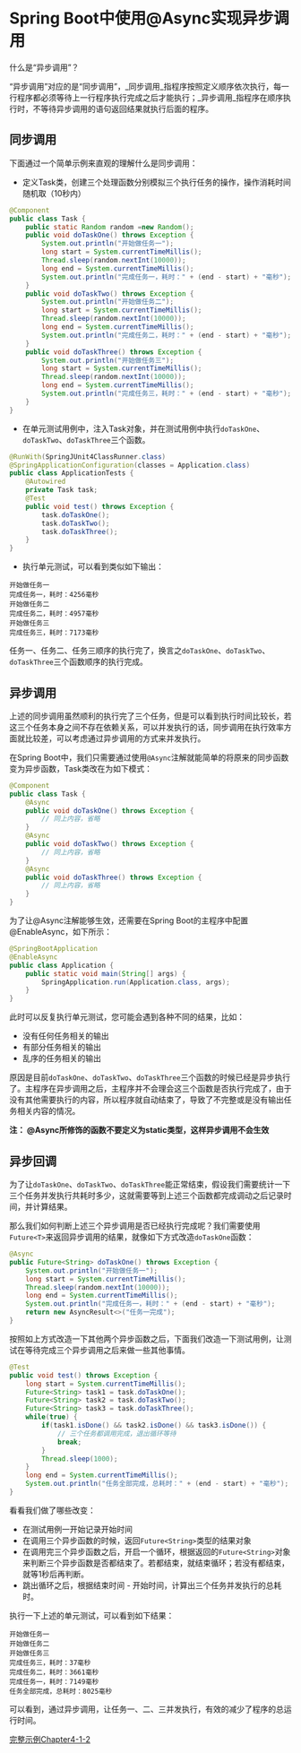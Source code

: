 # Spring Boot中使用@Async实现异步调用

什么是“异步调用”？

“异步调用”对应的是“同步调用”，_同步调用_指程序按照定义顺序依次执行，每一行程序都必须等待上一行程序执行完成之后才能执行；_异步调用_指程序在顺序执行时，不等待异步调用的语句返回结果就执行后面的程序。

## 同步调用

下面通过一个简单示例来直观的理解什么是同步调用：

* 定义Task类，创建三个处理函数分别模拟三个执行任务的操作，操作消耗时间随机取（10秒内）

```java
@Component
public class Task {
    public static Random random =new Random();
    public void doTaskOne() throws Exception {
        System.out.println("开始做任务一");
        long start = System.currentTimeMillis();
        Thread.sleep(random.nextInt(10000));
        long end = System.currentTimeMillis();
        System.out.println("完成任务一，耗时：" + (end - start) + "毫秒");
    }
    public void doTaskTwo() throws Exception {
        System.out.println("开始做任务二");
        long start = System.currentTimeMillis();
        Thread.sleep(random.nextInt(10000));
        long end = System.currentTimeMillis();
        System.out.println("完成任务二，耗时：" + (end - start) + "毫秒");
    }
    public void doTaskThree() throws Exception {
        System.out.println("开始做任务三");
        long start = System.currentTimeMillis();
        Thread.sleep(random.nextInt(10000));
        long end = System.currentTimeMillis();
        System.out.println("完成任务三，耗时：" + (end - start) + "毫秒");
    }
}
```

* 在单元测试用例中，注入Task对象，并在测试用例中执行```doTaskOne```、```doTaskTwo```、```doTaskThree```三个函数。

```java
@RunWith(SpringJUnit4ClassRunner.class)
@SpringApplicationConfiguration(classes = Application.class)
public class ApplicationTests {
	@Autowired
	private Task task;
	@Test
	public void test() throws Exception {
		task.doTaskOne();
		task.doTaskTwo();
		task.doTaskThree();
	}
}
```

* 执行单元测试，可以看到类似如下输出：

```properties
开始做任务一
完成任务一，耗时：4256毫秒
开始做任务二
完成任务二，耗时：4957毫秒
开始做任务三
完成任务三，耗时：7173毫秒
```

任务一、任务二、任务三顺序的执行完了，换言之```doTaskOne```、```doTaskTwo```、```doTaskThree```三个函数顺序的执行完成。

## 异步调用

上述的同步调用虽然顺利的执行完了三个任务，但是可以看到执行时间比较长，若这三个任务本身之间不存在依赖关系，可以并发执行的话，同步调用在执行效率方面就比较差，可以考虑通过异步调用的方式来并发执行。

在Spring Boot中，我们只需要通过使用```@Async```注解就能简单的将原来的同步函数变为异步函数，Task类改在为如下模式：

```java
@Component
public class Task {
    @Async
    public void doTaskOne() throws Exception {
        // 同上内容，省略
    }
    @Async
    public void doTaskTwo() throws Exception {
        // 同上内容，省略
    }
    @Async
    public void doTaskThree() throws Exception {
        // 同上内容，省略
    }
}
```

为了让@Async注解能够生效，还需要在Spring Boot的主程序中配置@EnableAsync，如下所示：

```java
@SpringBootApplication
@EnableAsync
public class Application {
	public static void main(String[] args) {
		SpringApplication.run(Application.class, args);
	}
}
```

此时可以反复执行单元测试，您可能会遇到各种不同的结果，比如：

* 没有任何任务相关的输出
* 有部分任务相关的输出
* 乱序的任务相关的输出

原因是目前```doTaskOne```、```doTaskTwo```、```doTaskThree```三个函数的时候已经是异步执行了。主程序在异步调用之后，主程序并不会理会这三个函数是否执行完成了，由于没有其他需要执行的内容，所以程序就自动结束了，导致了不完整或是没有输出任务相关内容的情况。

**注： @Async所修饰的函数不要定义为static类型，这样异步调用不会生效**

## 异步回调

为了让```doTaskOne```、```doTaskTwo```、```doTaskThree```能正常结束，假设我们需要统计一下三个任务并发执行共耗时多少，这就需要等到上述三个函数都完成调动之后记录时间，并计算结果。

那么我们如何判断上述三个异步调用是否已经执行完成呢？我们需要使用```Future<T>```来返回异步调用的结果，就像如下方式改造```doTaskOne```函数：

```java
@Async
public Future<String> doTaskOne() throws Exception {
    System.out.println("开始做任务一");
    long start = System.currentTimeMillis();
    Thread.sleep(random.nextInt(10000));
    long end = System.currentTimeMillis();
    System.out.println("完成任务一，耗时：" + (end - start) + "毫秒");
    return new AsyncResult<>("任务一完成");
}
```

按照如上方式改造一下其他两个异步函数之后，下面我们改造一下测试用例，让测试在等待完成三个异步调用之后来做一些其他事情。

```java
@Test
public void test() throws Exception {
	long start = System.currentTimeMillis();
	Future<String> task1 = task.doTaskOne();
	Future<String> task2 = task.doTaskTwo();
	Future<String> task3 = task.doTaskThree();
	while(true) {
		if(task1.isDone() && task2.isDone() && task3.isDone()) {
			// 三个任务都调用完成，退出循环等待
			break;
		}
		Thread.sleep(1000);
	}
	long end = System.currentTimeMillis();
	System.out.println("任务全部完成，总耗时：" + (end - start) + "毫秒");
}
```

看看我们做了哪些改变：

* 在测试用例一开始记录开始时间
* 在调用三个异步函数的时候，返回```Future<String>```类型的结果对象
* 在调用完三个异步函数之后，开启一个循环，根据返回的```Future<String>```对象来判断三个异步函数是否都结束了。若都结束，就结束循环；若没有都结束，就等1秒后再判断。
* 跳出循环之后，根据结束时间 - 开始时间，计算出三个任务并发执行的总耗时。

执行一下上述的单元测试，可以看到如下结果：

```log
开始做任务一
开始做任务二
开始做任务三
完成任务三，耗时：37毫秒
完成任务二，耗时：3661毫秒
完成任务一，耗时：7149毫秒
任务全部完成，总耗时：8025毫秒
```

可以看到，通过异步调用，让任务一、二、三并发执行，有效的减少了程序的总运行时间。

[完整示例Chapter4-1-2](http://git.oschina.net/didispace/SpringBoot-Learning)
